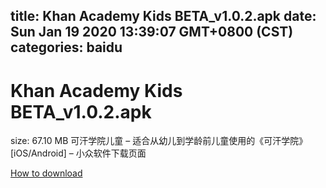 
title: Khan Academy Kids BETA_v1.0.2.apk
date: Sun Jan 19 2020 13:39:07 GMT+0800 (CST)    
categories: baidu
---

# Khan Academy Kids BETA_v1.0.2.apk
size: 67.10 MB
 可汗学院儿童 – 适合从幼儿到学龄前儿童使用的《可汗学院》[iOS/Android] – 小众软件下载页面
 

[How to download](https://bpcam.bemobtrk.com/go/2ceec3aa-1ca2-46d6-b9ff-aaa5c184517c?jno=5271)
